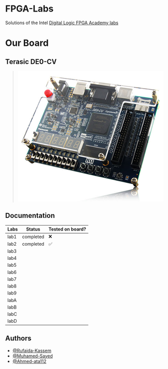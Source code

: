 # FPGA-Labs

Solutions of the Intel [Digital Logic FPGA Academy labs ](https://fpgacademy.org/courses.html)

# Our Board

## Terasic DE0-CV

> ![board](./assets/de0cv.jpg)

## Documentation

| Labs | Status    | Tested on board? |
| ---- | --------- | ---------------- |
| lab1 | completed | ❌               |
| lab2 | completed | ✅               |
| lab3 |           |                  |
| lab4 |           |                  |
| lab5 |           |                  |
| lab6 |           |                  |
| lab7 |           |                  |
| lab8 |           |                  |
| lab9 |           |                  |
| labA |           |                  |
| labB |           |                  |
| labC |           |                  |
| labD |           |                  |

## Authors

- [@Rufaida-Kassem](https://www.github.com/Rufaida-Kassem)
- [@Muhamed-Sayed](https://www.github.com/Muhamed-Sayed)
- [@Ahmed-ata112](https://www.github.com/Ahmed-ata112)
